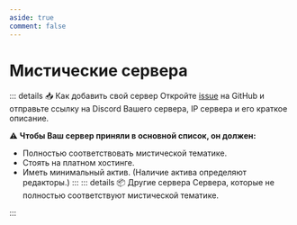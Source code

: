 ```yaml
---
aside: true
comment: false
---
```


# Мистические сервера

<ServerCard server="ominous_void" />

<ServerCard server="wadner_server" />

<ServerCard server="ramu_inc" />

<ServerCard server="trinity_server" />

<ServerCard server="red_union" />

<ServerCard server="unknown_dead" />

<ServerCard server="mythic_casual" />

::: details :inbox_tray: Как добавить свой сервер
Откройте [issue](https://github.com/MezaMC/MezaBook/issues/new) на GitHub и отправьте ссылку на Discord Вашего сервера,
IP сервера и его краткое описание.

:warning: **Чтобы Ваш сервер приняли в основной список, он должен:**
- Полностью соответствовать мистической тематике.
- Стоять на платном хостинге.
- Иметь минимальный актив. (Наличие актива определяют редакторы.)
:::
::: details :package: Другие сервера
Сервера, которые не полностью соответствуют мистической тематике.
<ServerCard server="survival_home" />

<ServerCard server="warped_redux" />
:::